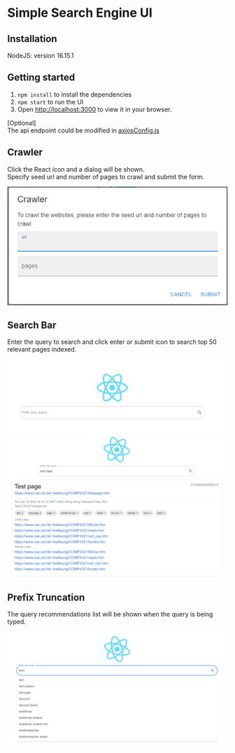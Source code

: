 # Simple Search Engine UI

## Installation

NodeJS: version 16.15.1  

## Getting started

1. `npm install` to install the dependencies
2. `npm start` to run the UI
3. Open [http://localhost:3000](http://localhost:3000) to view it in your browser.

[Optional]  
The api endpoint could be modified in [axiosConfig.js](src/api/axiosConfig.js)

## Crawler

Click the React icon and a dialog will be shown.  
Specify seed url and number of pages to crawl and submit the form.

![crawler dialog](img/crawler.png)

## Search Bar

Enter the query to search and click enter or submit icon to search top 50 relevant pages indexed.

![search bar](img/searchBar.png)
![search result](img/searchResult.png)

## Prefix Truncation

The query recommendations list will be shown when the query is being typed.  

![prefix truncation](img/prefixTruncation.png)
